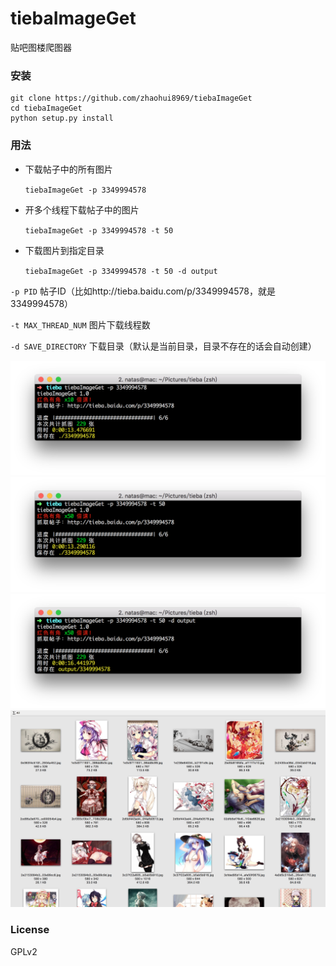 tiebaImageGet
=============

贴吧图楼爬图器
### 安装

	git clone https://github.com/zhaohui8969/tiebaImageGet
	cd tiebaImageGet
	python setup.py install
	
### 用法
- 下载帖子中的所有图片

	`tiebaImageGet -p 3349994578`

- 开多个线程下载帖子中的图片

	`tiebaImageGet -p 3349994578 -t 50`
	
- 下载图片到指定目录

	`tiebaImageGet -p 3349994578 -t 50 -d output`
	
`-p PID`	帖子ID（比如http://tieba.baidu.com/p/3349994578，就是3349994578）

`-t MAX_THREAD_NUM`	图片下载线程数

`-d SAVE_DIRECTORY` 下载目录（默认是当前目录，目录不存在的话会自动创建）

![](doc/img1.png)
![](doc/img2.png)
![](doc/img4.png)
![](doc/img3.png)


### License
GPLv2